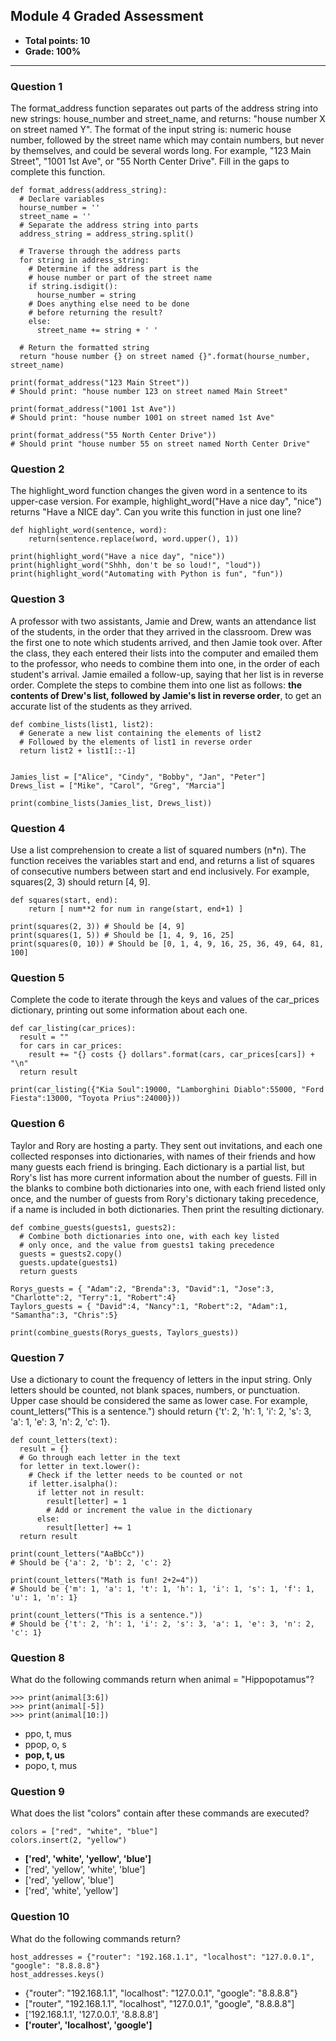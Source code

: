 ## Module 4 Graded Assessment
* **Total points: 10**
* **Grade: 100%**

<hr>

### Question 1

The format_address function separates out parts of the address string into new strings: house_number and street_name, and returns: "house number X on street named Y". The format of the input string is: numeric house number, followed by the street name which may contain numbers, but never by themselves, and could be several words long. For example, "123 Main Street", "1001 1st Ave", or "55 North Center Drive". Fill in the gaps to complete this function.

```
def format_address(address_string):
  # Declare variables
  hourse_number = ''
  street_name = ''
  # Separate the address string into parts
  address_string = address_string.split()

  # Traverse through the address parts
  for string in address_string:
    # Determine if the address part is the
    # house number or part of the street name
    if string.isdigit():
      hourse_number = string
    # Does anything else need to be done 
    # before returning the result?
    else:
      street_name += string + ' '
  
  # Return the formatted string  
  return "house number {} on street named {}".format(hourse_number, street_name)

print(format_address("123 Main Street"))
# Should print: "house number 123 on street named Main Street"

print(format_address("1001 1st Ave"))
# Should print: "house number 1001 on street named 1st Ave"

print(format_address("55 North Center Drive"))
# Should print "house number 55 on street named North Center Drive"
```

### Question 2

The highlight_word function changes the given word in a sentence to its upper-case version. For example, highlight_word("Have a nice day", "nice") returns "Have a NICE day". Can you write this function in just one line?

```
def highlight_word(sentence, word):
	return(sentence.replace(word, word.upper(), 1))

print(highlight_word("Have a nice day", "nice"))
print(highlight_word("Shhh, don't be so loud!", "loud"))
print(highlight_word("Automating with Python is fun", "fun"))
```

### Question 3

A professor with two assistants, Jamie and Drew, wants an attendance list of the students, in the order that they arrived in the classroom. Drew was the first one to note which students arrived, and then Jamie took over. After the class, they each entered their lists into the computer and emailed them to the professor, who needs to combine them into one, in the order of each student's arrival. Jamie emailed a follow-up, saying that her list is in reverse order. Complete the steps to combine them into one list as follows: **the contents of Drew's list, followed by Jamie's list in reverse order**, to get an accurate list of the students as they arrived.

```
def combine_lists(list1, list2):
  # Generate a new list containing the elements of list2
  # Followed by the elements of list1 in reverse order
  return list2 + list1[::-1]
  
	
Jamies_list = ["Alice", "Cindy", "Bobby", "Jan", "Peter"]
Drews_list = ["Mike", "Carol", "Greg", "Marcia"]

print(combine_lists(Jamies_list, Drews_list))
```

### Question 4

Use a list comprehension to create a list of squared numbers (n*n). The function receives the variables start and end, and returns a list of squares of consecutive numbers between start and end inclusively. For example, squares(2, 3) should return [4, 9].

```
def squares(start, end):
	return [ num**2 for num in range(start, end+1) ]

print(squares(2, 3)) # Should be [4, 9]
print(squares(1, 5)) # Should be [1, 4, 9, 16, 25]
print(squares(0, 10)) # Should be [0, 1, 4, 9, 16, 25, 36, 49, 64, 81, 100]
```

### Question 5

Complete the code to iterate through the keys and values of the car_prices dictionary, printing out some information about each one.

```
def car_listing(car_prices):
  result = ""
  for cars in car_prices:
    result += "{} costs {} dollars".format(cars, car_prices[cars]) + "\n"
  return result

print(car_listing({"Kia Soul":19000, "Lamborghini Diablo":55000, "Ford Fiesta":13000, "Toyota Prius":24000}))
```

### Question 6

Taylor and Rory are hosting a party. They sent out invitations, and each one collected responses into dictionaries, with names of their friends and how many guests each friend is bringing. Each dictionary is a partial list, but Rory's list has more current information about the number of guests. Fill in the blanks to combine both dictionaries into one, with each friend listed only once, and the number of guests from Rory's dictionary taking precedence, if a name is included in both dictionaries. Then print the resulting dictionary.

```
def combine_guests(guests1, guests2):
  # Combine both dictionaries into one, with each key listed 
  # only once, and the value from guests1 taking precedence
  guests = guests2.copy()
  guests.update(guests1)
  return guests

Rorys_guests = { "Adam":2, "Brenda":3, "David":1, "Jose":3, "Charlotte":2, "Terry":1, "Robert":4}
Taylors_guests = { "David":4, "Nancy":1, "Robert":2, "Adam":1, "Samantha":3, "Chris":5}

print(combine_guests(Rorys_guests, Taylors_guests))
```

### Question 7

Use a dictionary to count the frequency of letters in the input string. Only letters should be counted, not blank spaces, numbers, or punctuation. Upper case should be considered the same as lower case. For example, count_letters("This is a sentence.") should return {'t': 2, 'h': 1, 'i': 2, 's': 3, 'a': 1, 'e': 3, 'n': 2, 'c': 1}.

```
def count_letters(text):
  result = {}
  # Go through each letter in the text
  for letter in text.lower():
    # Check if the letter needs to be counted or not
    if letter.isalpha():
      if letter not in result:
        result[letter] = 1
        # Add or increment the value in the dictionary
      else:
        result[letter] += 1
  return result

print(count_letters("AaBbCc"))
# Should be {'a': 2, 'b': 2, 'c': 2}

print(count_letters("Math is fun! 2+2=4"))
# Should be {'m': 1, 'a': 1, 't': 1, 'h': 1, 'i': 1, 's': 1, 'f': 1, 'u': 1, 'n': 1}

print(count_letters("This is a sentence."))
# Should be {'t': 2, 'h': 1, 'i': 2, 's': 3, 'a': 1, 'e': 3, 'n': 2, 'c': 1}
```

### Question 8

What do the following commands return when animal = "Hippopotamus"?

```
>>> print(animal[3:6])
>>> print(animal[-5])
>>> print(animal[10:])
```

* ppo, t, mus
* ppop, o, s
* **pop, t, us**
* popo, t, mus

### Question 9

What does the list "colors" contain after these commands are executed?

```
colors = ["red", "white", "blue"]
colors.insert(2, "yellow")
```

* **['red', 'white', 'yellow', 'blue']**
* ['red', 'yellow', 'white', 'blue']
* ['red', 'yellow', 'blue']
* ['red', 'white', 'yellow']


### Question 10

What do the following commands return?

```
host_addresses = {"router": "192.168.1.1", "localhost": "127.0.0.1", "google": "8.8.8.8"}
host_addresses.keys()
```

* {"router": "192.168.1.1", "localhost": "127.0.0.1", "google": "8.8.8.8"}
* ["router", "192.168.1.1", "localhost", "127.0.0.1", "google", "8.8.8.8"]
* ['192.168.1.1', '127.0.0.1', '8.8.8.8']
* **['router', 'localhost', 'google']**
